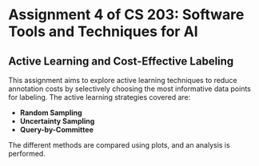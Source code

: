 # Assignment 4 of CS 203: Software Tools and Techniques for AI

## Active Learning and Cost-Effective Labeling

This assignment aims to explore active learning techniques to reduce annotation costs by selectively choosing the most informative data points for labeling. The active learning strategies covered are:

- **Random Sampling**
- **Uncertainty Sampling**
- **Query-by-Committee**

The different methods are compared using plots, and an analysis is performed.